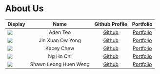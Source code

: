 # About Us

| Display                                                   |         Name          |                     Github Profile                      |                Portfolio                |
| --------------------------------------------------------- |:---------------------:|:-------------------------------------------------------:|:---------------------------------------:|
| ![](https://avatars.githubusercontent.com/u/88359484?v=4)       |       Aden Teo        |          [Github](https://github.com/adenteo)           |      [Portfolio](team/adenteo.md)       |
| ![](https://avatars.githubusercontent.com/u/87897838?v=4) |   Jin Xuan Ow Yong    |       [Github](https://github.com/jinxuan-owyong)       | [Portfolio](docs/team/jinxuan-owyong.md) |
| ![](https://via.placeholder.com/100.png?text=Photo)       |      Kacey Chew       |         [Github](https://github.com/kaceycsn/)          |    [Portfolio](docs/team/johndoe.md)     |
| ![](https://avatars.githubusercontent.com/u/35862661?v=4) |       Ng Ho Chi       |         [Github](https://github.com/nghochi123)         |    [Portfolio](docs/team/nghochi123.md)     |
| ![](https://via.placeholder.com/100.png?text=Photo)       | Shawn Leong Huen Weng |        [Github](https://github.com/leonghuenweng)       | [Portfolio](docs/team/leonghuenweng.md)  |